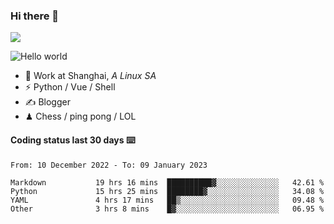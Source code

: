 ### Hi there 👋
![](https://komarev.com/ghpvc/?username=Xuhandsome)


<img src="https://github-readme-stats.vercel.app/api?username=XuHandsome&show_icons=true&theme=merko" alt="Hello world">

<br/>

- 🍻  Work at Shanghai, _A Linux SA_
- ⚡  Python / Vue / Shell
- ✍️  Blogger
- ♟  Chess / ping pong / LOL

#### Coding status last 30 days ⌨️

<!--START_SECTION:waka-->

```text
From: 10 December 2022 - To: 09 January 2023

Markdown           19 hrs 16 mins  ██████████▓░░░░░░░░░░░░░░   42.61 %
Python             15 hrs 25 mins  ████████▓░░░░░░░░░░░░░░░░   34.08 %
YAML               4 hrs 17 mins   ██▒░░░░░░░░░░░░░░░░░░░░░░   09.48 %
Other              3 hrs 8 mins    █▓░░░░░░░░░░░░░░░░░░░░░░░   06.95 %
```

<!--END_SECTION:waka-->

